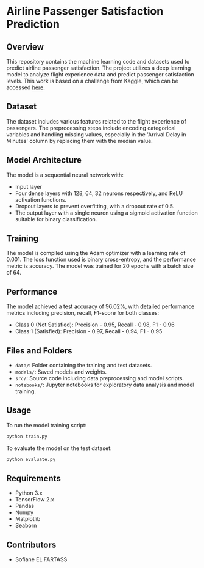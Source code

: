 
# Airline Passenger Satisfaction Prediction

## Overview
This repository contains the machine learning code and datasets used to predict airline passenger satisfaction. The project utilizes a deep learning model to analyze flight experience data and predict passenger satisfaction levels. This work is based on a challenge from Kaggle, which can be accessed [here](https://www.kaggle.com/datasets/teejmahal20/airline-passenger-satisfaction).

## Dataset
The dataset includes various features related to the flight experience of passengers. The preprocessing steps include encoding categorical variables and handling missing values, especially in the 'Arrival Delay in Minutes' column by replacing them with the median value.

## Model Architecture
The model is a sequential neural network with:
- Input layer
- Four dense layers with 128, 64, 32 neurons respectively, and ReLU activation functions.
- Dropout layers to prevent overfitting, with a dropout rate of 0.5.
- The output layer with a single neuron using a sigmoid activation function suitable for binary classification.

## Training
The model is compiled using the Adam optimizer with a learning rate of 0.001. The loss function used is binary cross-entropy, and the performance metric is accuracy. The model was trained for 20 epochs with a batch size of 64.

## Performance
The model achieved a test accuracy of 96.02%, with detailed performance metrics including precision, recall, F1-score for both classes:
- Class 0 (Not Satisfied): Precision - 0.95, Recall - 0.98, F1 - 0.96
- Class 1 (Satisfied): Precision - 0.97, Recall - 0.94, F1 - 0.95

## Files and Folders
- `data/`: Folder containing the training and test datasets.
- `models/`: Saved models and weights.
- `src/`: Source code including data preprocessing and model scripts.
- `notebooks/`: Jupyter notebooks for exploratory data analysis and model training.

## Usage
To run the model training script:
```bash
python train.py
```
To evaluate the model on the test dataset:
```bash
python evaluate.py
```

## Requirements
- Python 3.x
- TensorFlow 2.x
- Pandas
- Numpy
- Matplotlib
- Seaborn

## Contributors
- Sofiane EL FARTASS

